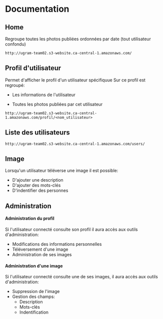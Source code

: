 # Documentation


## Home
Regroupe toutes les photos publiées ordonnées par date (tout utilisateur confondu) 

``http://ugram-team02.s3-website.ca-central-1.amazonaws.com/``


## Profil d'utilisateur
Permet d'afficher le profil d'un utilisateur spécifiquue
Sur ce profil est regroupé:
 
* Les informations de l'utilisateur

* Toutes les photos publiées par cet utilisateur  
 
``http://ugram-team02.s3-website.ca-central-1.amazonaws.com/profil/<nom_utilisateur>``


## Liste des utilisateurs

``http://ugram-team02.s3-website.ca-central-1.amazonaws.com/users/``

## Image
Lorsqu'un utilisateur téléverse une image il est possible:
* D'ajouter une description
* D'ajouter des mots-clés
* D'indentifier des personnes


## Administration

#### Administration du profil

Si l'utilisateur connecté consulte son profil il aura accès aux outils d'administration:
* Modifications des informations personnelles
* Téléversement d'une image 
* Administration de ses images

#### Administration d'une image
Si l'utilisateur connecté consulte une de ses images, il aura accès aux outils d'administration:
* Suppression de l'image
* Gestion des champs:
    - Description
    - Mots-clés
    - Indentification

